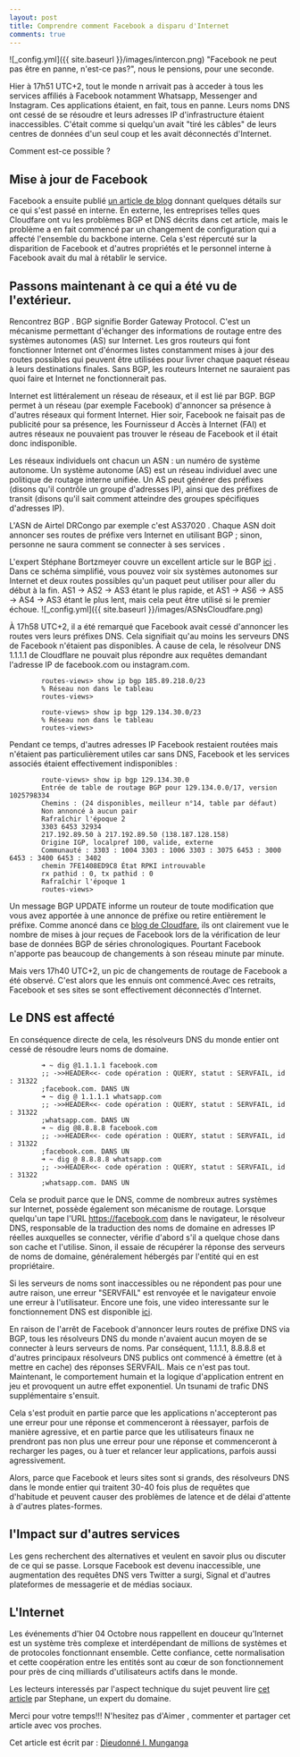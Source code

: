 ```yaml
---
layout: post
title: Comprendre comment Facebook a disparu d'Internet
comments: true
---
```

![_config.yml]({{ site.baseurl }}/images/intercon.png)
"Facebook ne peut pas être en panne, n'est-ce pas?", nous le pensions, pour une seconde.

Hier à 17h51 UTC+2, tout le monde n arrivait pas à acceder à tous les services affiliés à Facebook notamment Whatsapp, Messenger and Instagram. Ces applications étaient, en fait, tous en panne. 
Leurs noms DNS ont cessé de se résoudre et leurs adresses IP d'infrastructure étaient inaccessibles. C'était comme si quelqu'un avait "tiré les câbles" de leurs centres de données d'un seul coup et les avait déconnectés d'Internet.

Comment est-ce possible ?

## Mise à jour de Facebook
Facebook a ensuite publié [un article de blog](https://engineering.fb.com/2021/10/04/networking-traffic/outage/) donnant quelques détails sur ce qui s'est passé en interne. 
En externe, les entreprises telles ques Cloudfare ont vu les problèmes BGP et DNS décrits dans cet article, mais le problème a en fait commencé par un changement de configuration qui a affecté l'ensemble du backbone interne.
Cela s'est répercuté sur la disparition de Facebook et d'autres propriétés et le personnel interne à Facebook avait du mal à rétablir le service.

## Passons maintenant à ce qui a été vu de l'extérieur.

Rencontrez BGP . BGP signifie Border Gateway Protocol. C'est un mécanisme permettant d'échanger des informations de routage entre des systèmes autonomes (AS) sur Internet. Les gros routeurs qui font fonctionner Internet ont d'énormes listes constamment mises à jour des routes possibles qui peuvent être utilisées pour livrer chaque paquet réseau à leurs destinations finales.
 Sans BGP, les routeurs Internet ne sauraient pas quoi faire et Internet ne fonctionnerait pas.

Internet est littéralement un réseau de réseaux, et il est lié par BGP. BGP permet à un réseau (par exemple Facebook) d'annoncer sa présence à d'autres réseaux qui forment Internet. 
Hier soir, Facebook ne faisait pas de publicité pour sa présence, les Fournisseur d Accès à Internet (FAI) et autres réseaux ne pouvaient pas trouver le réseau de Facebook 
et il était donc indisponible.

Les réseaux individuels ont chacun un ASN : un numéro de système autonome. Un système autonome (AS) est un réseau individuel 
avec une politique de routage interne unifiée. Un AS peut générer des préfixes (disons qu'il contrôle un groupe d'adresses IP), 
ainsi que des préfixes de transit (disons qu'il sait comment atteindre des groupes spécifiques d'adresses IP).

L'ASN de Airtel DRCongo par exemple c'est AS37020 . Chaque ASN doit annoncer ses routes de préfixe vers Internet en utilisant BGP ; 
sinon, personne ne saura comment se connecter à ses services .

L'expert Stéphane Bortzmeyer couvre un excellent article sur le BGP [ici](https://www.bortzmeyer.org/7454.html) .
Dans ce schéma simplifié, vous pouvez voir six systèmes autonomes sur Internet et deux routes possibles qu'un paquet peut utiliser pour aller du début à la fin. AS1 → AS2 → AS3 étant le plus rapide, et AS1 → AS6 → AS5 → AS4 → AS3 étant le plus lent, mais cela peut être utilisé si le premier échoue.
![_config.yml]({{ site.baseurl }}/images/ASNsCloudfare.png)


À 17h58 UTC+2, il a été remarqué que Facebook avait cessé d'annoncer les routes vers leurs préfixes DNS. Cela signifiait qu'au moins les serveurs DNS de Facebook n'étaient pas disponibles. 
À cause de cela, le résolveur DNS 1.1.1.1 de Cloudflare ne pouvait plus répondre aux requêtes demandant l'adresse IP de facebook.com ou instagram.com.


            routes-views> show ip bgp 185.89.218.0/23
            % Réseau non dans le tableau
            routes-views>

            route-views> show ip bgp 129.134.30.0/23
            % Réseau non dans le tableau
            routes-views>


Pendant ce temps, d'autres adresses IP Facebook restaient routées mais n'étaient pas particulièrement utiles car sans DNS, Facebook et les services associés étaient effectivement indisponibles :


            route-views> show ip bgp 129.134.30.0
            Entrée de table de routage BGP pour 129.134.0.0/17, version 1025798334
            Chemins : (24 disponibles, meilleur n°14, table par défaut)
            Non annoncé à aucun pair
            Rafraîchir l'époque 2
            3303 6453 32934
            217.192.89.50 à 217.192.89.50 (138.187.128.158)
            Origine IGP, localpref 100, valide, externe
            Communauté : 3303 : 1004 3303 : 1006 3303 : 3075 6453 : 3000 6453 : 3400 6453 : 3402
            chemin 7FE1408ED9C8 État RPKI introuvable
            rx pathid : 0, tx pathid : 0
            Rafraîchir l'époque 1
            routes-views> 

Un message BGP UPDATE informe un routeur de toute modification que vous avez apportée à une annonce de préfixe ou retire entièrement le préfixe. Comme anoncé dans ce [blog de Cloudfare](https://blog.cloudflare.com/october-2021-facebook-outage/), ils ont clairement vue le nombre de mises à jour reçues de Facebook lors de la vérification de leur base de données BGP de séries chronologiques.
 Pourtant Facebook n'apporte pas beaucoup de changements à son réseau minute par minute.

Mais vers 17h40 UTC+2, un pic de changements de routage de Facebook a été observé. C'est alors que les ennuis ont commencé.Avec ces retraits, Facebook et ses sites se sont effectivement déconnectés d'Internet.

## Le DNS est affecté
En conséquence directe de cela, les résolveurs DNS du monde entier ont cessé de résoudre leurs noms de domaine.

            ➜ ~ dig @1.1.1.1 facebook.com
            ;; ->>HEADER<<- code opération : QUERY, statut : SERVFAIL, id : 31322
            ;facebook.com. DANS UN
            ➜ ~ dig @ 1.1.1.1 whatsapp.com
            ;; ->>HEADER<<- code opération : QUERY, statut : SERVFAIL, id : 31322
            ;whatsapp.com. DANS UN
            ➜ ~ dig @8.8.8.8 facebook.com
            ;; ->>HEADER<<- code opération : QUERY, statut : SERVFAIL, id : 31322
            ;facebook.com. DANS UN
            ➜ ~ dig @ 8.8.8.8 whatsapp.com
            ;; ->>HEADER<<- code opération : QUERY, statut : SERVFAIL, id : 31322
            ;whatsapp.com. DANS UN


Cela se produit parce que le DNS, comme de nombreux autres systèmes sur Internet, possède également son mécanisme de routage.
 Lorsque quelqu'un tape l'URL https://facebook.com dans le navigateur, le résolveur DNS, responsable de la traduction des noms de domaine en adresses IP réelles auxquelles se connecter, 
 vérifie d'abord s'il a quelque chose dans son cache et l'utilise. 
 Sinon, il essaie de récupérer la réponse des serveurs de noms de domaine, généralement hébergés par l'entité qui en est propriétaire.

Si les serveurs de noms sont inaccessibles ou ne répondent pas pour une autre raison, une erreur "SERVFAIL" est renvoyée et le navigateur envoie une erreur à l'utilisateur.
Encore une fois, une video interessante sur le fonctionnement DNS est disponible [ici](https://youtu.be/QHVK666TFUI).

En raison de l'arrêt de Facebook d'annoncer leurs routes de préfixe DNS via BGP, tous les résolveurs DNS du monde n'avaient aucun moyen de se connecter à leurs serveurs de noms. 
Par conséquent, 1.1.1.1, 8.8.8.8 et d'autres principaux résolveurs DNS publics ont commencé à émettre (et à mettre en cache) des réponses SERVFAIL.
Mais ce n'est pas tout. Maintenant, le comportement humain et la logique d'application entrent en jeu et provoquent un autre effet exponentiel. Un tsunami de trafic DNS supplémentaire s'ensuit.

Cela s'est produit en partie parce que les applications n'accepteront pas une erreur pour une réponse et commenceront à réessayer, parfois de manière agressive, et en partie parce que les utilisateurs finaux ne prendront pas non plus une erreur pour une réponse et commenceront à recharger les pages, ou à tuer et relancer leur applications, parfois aussi agressivement.

Alors, parce que Facebook et leurs sites sont si grands, des résolveurs DNS dans le monde entier qui traitent 30-40 fois plus de requêtes que d'habitude et peuvent causer des problèmes de latence et de délai d'attente à d'autres plates-formes.

## l'Impact sur d'autres services
Les gens recherchent des alternatives et veulent en savoir plus ou discuter de ce qui se passe.
 Lorsque Facebook est devenu inaccessible, une augmentation des requêtes DNS vers Twitter a surgi, Signal et d'autres plateformes de messagerie et de médias sociaux.

## L'Internet
Les événements d'hier 04 Octobre nous rappellent en douceur qu'Internet est un système très complexe et interdépendant de millions de systèmes et de protocoles fonctionnant ensemble. 
Cette confiance, cette normalisation et cette coopération entre les entités sont au cœur de son fonctionnement pour près de cinq milliards d'utilisateurs actifs dans le monde.

Les lecteurs interessés par l'aspect technique du sujet peuvent lire [cet article](https://www.bortzmeyer.org/facebook-octobre-2021.html) par Stephane, un expert du domaine. 































Merci pour votre temps!!!
N'hesitez pas d'Aimer , commenter et partager cet article avec vos proches.

Cet article est écrit par : [Dieudonné I. Munganga](https://monsieurpapa.github.io/about/)
